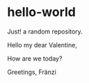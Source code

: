 # hello-world
Just! a random repository.

Hello my dear Valentine,

How are we today?

Greetings,
Fränzi
